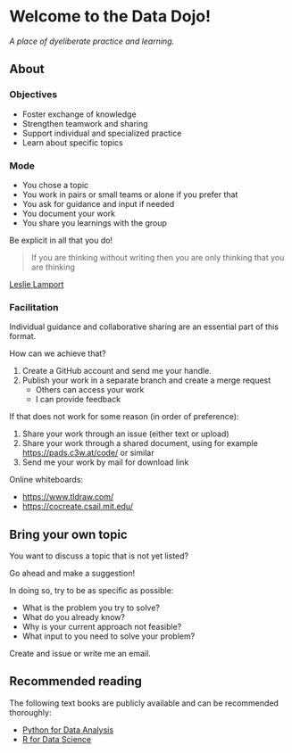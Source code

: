 # Welcome to the Data Dojo!

*A place of dyeliberate practice and learning.*

## About

### Objectives

- Foster exchange of knowledge
- Strengthen teamwork and sharing
- Support individual and specialized practice
- Learn about specific topics

### Mode

- You chose a topic
- You work in pairs or small teams or alone if you prefer that
- You ask for guidance and input if needed
- You document your work
- You share you learnings with the group

Be explicit in all that you do!

> If you are thinking without writing then you are only thinking that you are thinking

[Leslie Lamport](https://en.wikipedia.org/wiki/Leslie_Lamport)

### Facilitation

Individual guidance and collaborative sharing are an essential
part of this format.

How can we achieve that?
1. Create a GitHub account and send me your handle.
1. Publish your work in a separate branch and create a merge request
   * Others can access your work
   * I can provide feedback

If that does not work for some reason (in order of preference):
1. Share your work through an issue (either text or upload)
1. Share your work through a shared document, using for example
   https://pads.c3w.at/code/ or similar
1. Send me your work by mail for download link


Online whiteboards:
* https://www.tldraw.com/
* https://cocreate.csail.mit.edu/


## Bring your own topic

You want to discuss a topic that is not yet listed?

Go ahead and make a suggestion!

In doing so, try to be as specific as possible:
* What is the problem you try to solve?
* What do you already know?
* Why is your current approach not feasible?
* What input to you need to solve your problem?

Create and issue or write me an email.


## Recommended reading

The following text books are publicly available and can be
recommended thoroughly:
* [Python for Data Analysis](https://wesmckinney.com/book/)
* [R for Data Science](https://r4ds.hadley.nz/)
